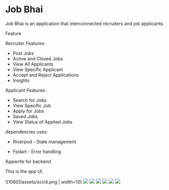 # Job Bhai

Job Bhai is an application that interconnected  recruiters and job applicants.


Feature

Recruiter Features:

- Post Jobs
- Active and Closed Jobs
- View All Applicants
- View Specific Applicant
- Accept and Reject Applications
- Insights

Applicant Features :

- Search for Jobs
- View Specific Job
- Apply for Jobs 
- Saved Jobs
- View Status of Applied Jobs

dependencies uses:

- Riverpod - State management

- Fpdart - Error handling


Appwrite for backend


This is the app UI. 

![1080](assets/scr/d.png | width=10)
![](assets/scr/e.png)
![](assets/scr/f.png)
![](assets/scr/g.png)
![](assets/scr/a.png)
![](assets/scr/b.png)
![](assets/scr/c.png)
